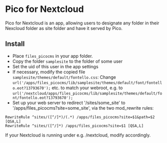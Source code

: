 Pico for Nextcloud
====

Pico for Nextcloud is an app, allowing users to designate any folder in their
Nexcloud folder as site folder and have it served by Pico.

Install
-------

- Place `files_picocms` in your app folder.
- Copy the folder `samplesite` to the folder of some user
- Set the uid of this user in the app settings
- If necessary, modify the copied file `samplesite/themes/default/fontello.css`:
  Change
  `url('/apps/files_picocms/lib/samplesite/themes/default/font/fontello.eot?13793670');`
  etc. to match your webroot, e.g. to
  `url('/nextcloud/apps/files_picocms/lib/samplesite/themes/default/font/fontello.eot?13793670');`
- Set up your web server to redirect '/sites/some_site' to
  '/apps/files_picocms?site=some_site', via the two mod_rewrite rules:

```
RewriteRule ^sites/([^/]*)/(.*) /apps/files_picocms?site=$1&path=$2 [QSA,L]
RewriteRule ^sites/([^/]*) /apps/files_picocms?site=$1 [QSA,L]
```

If your Nextcloud is running under e.g. /nextcloud, modify accordingly.